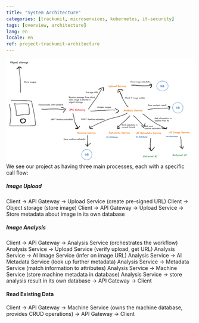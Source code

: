 ```yaml
---
title: "System Architecture"
categories: [trackunit, microservices, kubernetes, it-security]
tags: [overview, architecture]
lang: en
locale: en
ref: project-trackunit-architecture
---
```

![Architecture diagram](../../../assets/images/architecture.png)
We see our project as having three main processes, each with a specific call flow:

##### Image Upload
Client → API Gateway → Upload Service (create pre-signed URL)
Client → Object storage (store image)
Client → API Gateway → Upload Service → Store metadata about image in its own database

##### Image Analysis
Client → API Gateway → Analysis Service (orchestrates the workflow)
Analysis Service → Upload Service (verify upload, get URL)
Analysis Service → AI Image Service (infer on image URL)
Analysis Service → AI Metadata Service (look up further metadata)
Analysis Service → Metadata Service (match information to attributes)
Analysis Service → Machine Service (store machine metadata in database)
Analysis Service → store analysis result in its own database
→ API Gateway → Client

#### Read Existing Data
Client → API Gateway → Machine Service (owns the machine database, provides CRUD operations)
→ API Gateway → Client